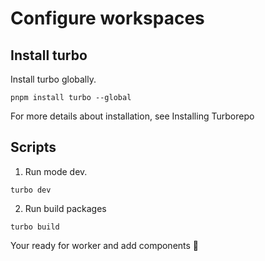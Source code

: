# Configure workspaces

## Install turbo

Install turbo globally.

```shell
pnpm install turbo --global
```

For more details about installation, see Installing Turborepo

## Scripts

1. Run mode dev.

```shell
turbo dev
```

2. Run build packages

```shell
turbo build
```

Your ready for worker and add components 🎉
